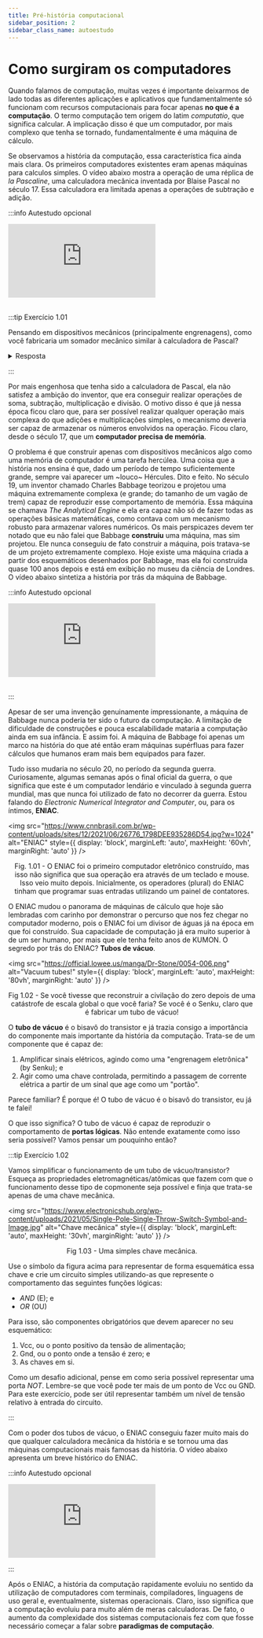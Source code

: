 ```yaml
---
title: Pré-história computacional
sidebar_position: 2
sidebar_class_name: autoestudo
---
```


# Como surgiram os computadores

Quando falamos de computação, muitas vezes é importante deixarmos de lado todas
as diferentes aplicações e aplicativos que fundamentalmente só funcionam com
recursos computacionais para focar apenas **no que é a computação**. O termo
computação tem origem do latim *computatio*, que significa calcular. A
implicação disso é que um computador, por mais complexo que tenha se tornado,
fundamentalmente é uma máquina de cálculo.

Se observamos a história da computação, essa característica fica ainda mais
clara. Os primeiros computadores existentes eram apenas máquinas para calculos
simples. O vídeo abaixo mostra a operação de uma réplica de *la Pascaline*, uma
calculadora mecânica inventada por Blaise Pascal no século 17. Essa calculadora
era limitada apenas a operações de subtração e adição.

:::info Autestudo opcional

<div style={{ textAlign: 'center' }}>
    <iframe 
        style={{
            display: 'block',
            margin: 'auto',
            width: '100%',
            height: '50vh',
        }}
        src="https://www.youtube.com/embed/GX4RQK__fQc" 
        frameborder="0" 
        allowFullScreen>
    </iframe>
</div>
<br/>

:::tip Exercício 1.01

Pensando em dispositivos mecânicos (principalmente engrenagens), como você
fabricaria um somador mecânico similar à calculadora de Pascal?

<details> 

<summary>Resposta</summary>
<p>
Não espere respostas para os exercícios desse material =)

Mas, vai lá, não vou te deixar 100% na mão. Dê uma olhada nesse outro vídeo,
mostrando como a calculadora de Pascal funciona por dentro:
</p>

<div style={{ textAlign: 'center' }}>
    <iframe 
        style={{
            display: 'block',
            margin: 'auto',
            width: '100%',
            height: '50vh',
        }}
        src="https://www.youtube.com/embed/hSl2WFfCTD8" 
        frameborder="0" 
        allowFullScreen>
    </iframe>
</div>

</details>

:::

Por mais engenhosa que tenha sido a calculadora de Pascal, ela não satisfez a
ambição do inventor, que era conseguir realizar operações de soma, subtração,
multiplicação e divisão. O motivo disso é que já nessa época ficou claro que,
para ser possível realizar qualquer operação mais complexa do que adições e
multiplicações simples, o mecanismo deveria ser capaz de armazenar os números
envolvidos na operação. Ficou claro, desde o século 17, que um **computador
precisa de memória**.

O problema é que construir apenas com dispositivos mecânicos algo como uma
memória de computador é uma tarefa hercúlea. Uma coisa que a história nos
ensina é que, dado um período de tempo suficientemente grande, sempre vai
aparecer um ~louco~ Hércules. Dito e feito. No século 19, um inventor chamado
Charles Babbage teorizou e projetou uma máquina extremamente complexa (e
grande; do tamanho de um vagão de trem) capaz de reproduzir esse comportamento
de memória. Essa máquina se chamava *The Analytical Engine* e ela era capaz não
só de fazer todas as operações básicas matemáticas, como contava com um
mecanismo robusto para armazenar valores numéricos. Os mais perspicazes devem
ter notado que eu não falei que Babbage **construiu** uma máquina, mas sim
projetou. Ele nunca conseguiu de fato construir a máquina, pois tratava-se de
um projeto extremamente complexo. Hoje existe uma máquina criada a partir dos
esquemáticos desenhados por Babbage, mas ela foi construída quase 100 anos
depois e está em exibição no museu da ciência de Londres. O vídeo abaixo
sintetiza a história por trás da máquina de Babbage.

:::info Autestudo opcional

<div style={{ textAlign: 'center' }}>
    <iframe 
        style={{
            display: 'block',
            margin: 'auto',
            width: '100%',
            height: '50vh',
        }}
        src="https://www.youtube.com/embed/XSkGY6LchJs" 
        frameborder="0" 
        allowFullScreen>
    </iframe>
</div>
<br/>

:::

Apesar de ser uma invenção genuinamente impressionante, a máquina de Babbage
nunca poderia ter sido o futuro da computação. A limitação de dificuldade de
construções e pouca escalabilidade mataria a computação ainda em sua infância.
E assim foi. A máquina de Babbage foi apenas um marco na história do que até
então eram máquinas supérfluas para fazer cálculos que humanos eram mais bem
equipados para fazer.

Tudo isso mudaria no século 20, no período da segunda guerra. Curiosamente,
algumas semanas após o final oficial da guerra, o que significa que este é um
computador lendário e vinculado à segunda guerra mundial, mas que nunca foi
utilizado de fato no decorrer da guerra. Estou falando do *Electronic Numerical
Integrator and Computer*, ou, para os íntimos, **ENIAC**.

<img 
  src="https://www.cnnbrasil.com.br/wp-content/uploads/sites/12/2021/06/26776_1798DEE935286D54.jpg?w=1024"
  alt="ENIAC"
  style={{ 
    display: 'block',
    marginLeft: 'auto',
    maxHeight: '60vh',
    marginRight: 'auto'
  }} 
/>
<br/>
<p><center>Fig. 1.01 - O ENIAC foi o primeiro computador eletrônico construído, mas isso
não significa que sua operação era através de um teclado e mouse. Isso veio
muito depois. Inicialmente, os operadores (plural) do ENIAC tinham que
programar suas entradas utilizando um painel de contatores. </center></p>


O ENIAC mudou o panorama de máquinas de cálculo que hoje são lembradas com
carinho por demonstrar o percurso que nos fez chegar no computador moderno,
pois o ENIAC foi um divisor de águas já na época em que foi construído. Sua
capacidade de computação já era muito superior à de um ser humano, por mais que
ele tenha feito anos de KUMON. O segredo por trás do ENIAC? **Tubos de vácuo**.

<img 
  src="https://official.lowee.us/manga/Dr-Stone/0054-006.png"
  alt="Vacuum tubes!"
  style={{ 
    display: 'block',
    marginLeft: 'auto',
    maxHeight: '80vh',
    marginRight: 'auto'
  }} 
/>
<br/>
<p><center>Fig 1.02 - Se você tivesse que reconstruir a civilação do zero depois de uma
catástrofe de escala global o que você faria? Se você é o Senku, claro que é
fabricar um tubo de vácuo!</center></p>

O **tubo de vácuo** é o bisavô do transistor e já trazia consigo a importância
do componente mais importante da história da computação. Trata-se de um
componente que é capaz de:

1. Amplificar sinais elétricos, agindo como uma "engrenagem eletrônica" (by
   Senku); e
2. Agir como uma chave controlada, permitindo a passagem de corrente elétrica a
   partir de um sinal que age como um "portão".

Parece familiar? É porque é! O tubo de vácuo é o bisavô do transistor, eu já te
falei!

O que isso significa? O tubo de vácuo é capaz de reproduzir o comportamento de
**portas lógicas**. Não entende exatamente como isso seria possível? Vamos
pensar um pouquinho então?

:::tip Exercício 1.02

Vamos simplificar o funcionamento de um tubo de vácuo/transistor? Esqueça as
propriedades eletromagnéticas/atômicas que fazem com que o funcionamento desse
tipo de copmonente seja possível e finja que trata-se apenas de uma chave
mecânica.

<img 
  src="https://www.electronicshub.org/wp-content/uploads/2021/05/Single-Pole-Single-Throw-Switch-Symbol-and-Image.jpg"
  alt="Chave mecânica"
  style={{ 
    display: 'block',
    marginLeft: 'auto',
    maxHeight: '30vh',
    marginRight: 'auto'
  }} 
/>
<br/>
<p><center>Fig 1.03 - Uma simples chave mecânica.</center></p>

Use o símbolo da figura acima para representar de forma esquemática essa chave
e crie um circuito simples utilizando-as que represente o comportamento das
seguintes funções lógicas:

* *AND* (E); e
* *OR* (OU)

Para isso, são componentes obrigatórios que devem aparecer no seu esquemático:

1. Vcc, ou o ponto positivo da tensão de alimentação;
2. Gnd, ou o ponto onde a tensão é zero; e
3. As chaves em si.

Como um desafio adicional, pense em como seria possível representar uma porta
*NOT*. Lembre-se que você pode ter mais de um ponto de Vcc ou GND. Para este
exercício, pode ser útil representar também um nível de tensão relativo à
entrada do circuito.

:::

Com o poder dos tubos de vácuo, o ENIAC conseguiu fazer muito mais do que
qualquer calculadora mecânica da história e se tornou uma das máquinas
computacionais mais famosas da história. O vídeo abaixo apresenta um breve
histórico do ENIAC.

:::info Autestudo opcional

<div style={{ textAlign: 'center' }}>
    <iframe 
        style={{
            display: 'block',
            margin: 'auto',
            width: '100%',
            height: '50vh',
        }}
        src="https://www.youtube.com/embed/dy0wpDfnpzo" 
        frameborder="0" 
        allowFullScreen>
    </iframe>
</div>

:::

Após o ENIAC, a história da computação rapidamente evoluiu no sentido da
utilização de computadores com terminais, compiladores, linguagens de uso geral
e, eventualmente, sistemas operacionais. Claro, isso significa que a computação
evoluiu para muito além de meras calculadoras. De fato, o aumento da
complexidade dos sistemas computacionais fez com que fosse necessário começar a
falar sobre **paradigmas de computação**.

